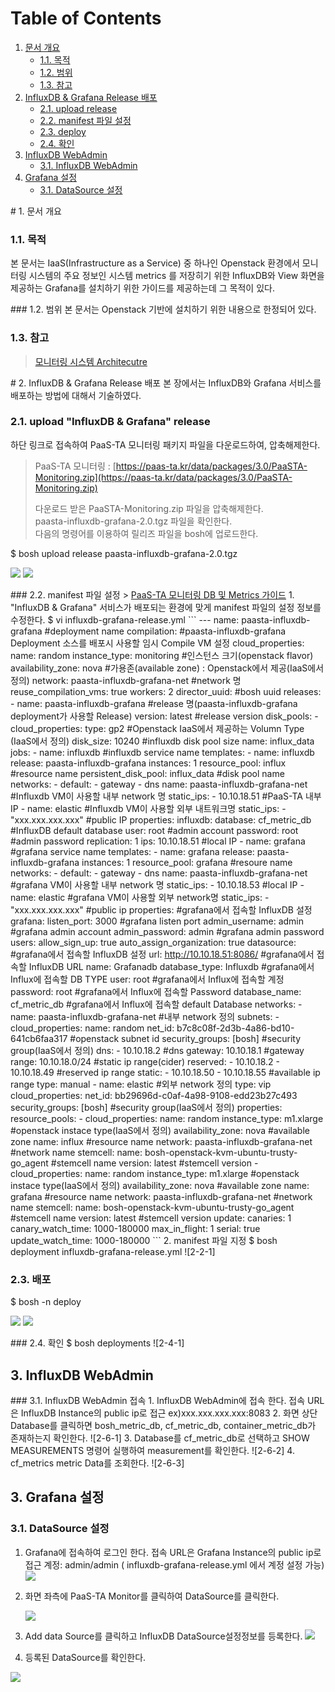 # Table of Contents

1. [문서 개요](paas-ta-influxdb-grafana-openstack.md#1)
   * [1.1. 목적](paas-ta-influxdb-grafana-openstack.md#2)
   * [1.2. 범위](paas-ta-influxdb-grafana-openstack.md#3)
   * [1.3. 참고](paas-ta-influxdb-grafana-openstack.md#4)
2. [InfluxDB & Grafana Release 배포](paas-ta-influxdb-grafana-openstack.md#5)
   * [2.1.  upload release](paas-ta-influxdb-grafana-openstack.md#6)
   * [2.2.  manifest 파일 설정](paas-ta-influxdb-grafana-openstack.md#7)
   * [2.3.  deploy](paas-ta-influxdb-grafana-openstack.md#8)
   * [2.4.  확인](paas-ta-influxdb-grafana-openstack.md#9)
3. [InfluxDB WebAdmin](paas-ta-influxdb-grafana-openstack.md#10)
   * [3.1.  InfluxDB WebAdmin](paas-ta-influxdb-grafana-openstack.md#11)
4. [Grafana 설정](paas-ta-influxdb-grafana-openstack.md#12)
   * [3.1.  DataSource 설정](paas-ta-influxdb-grafana-openstack.md#13)

 \# 1. 문서 개요

### 1.1. 목적

본 문서는 IaaS\(Infrastructure as a Service\) 중 하나인 Openstack 환경에서 모니터링 시스템의 주요 정보인 시스템 metrics 를 저장히기 위한 InfluxDB와 View 화면을 제공하는 Grafana를 설치하기 위한 가이드를 제공하는데 그 목적이 있다.

 \#\#\# 1.2. 범위 본 문서는 Openstack 기반에 설치하기 위한 내용으로 한정되어 있다.

### 1.3. 참고

> [모니터링 시스템 Architecutre](https://github.com/PaaS-TA/Guide-3.0-Penne-/blob/master/Install-Guide/monitoring/PaaS-TA%20%EB%AA%A8%EB%8B%88%ED%84%B0%EB%A7%81%20%EC%8B%9C%EC%8A%A4%ED%85%9C%20%EC%84%A4%EC%B9%98%EA%B0%80%EC%9D%B4%EB%93%9C.md)

 \# 2. InfluxDB & Grafana Release 배포 본 장에서는 InfluxDB와 Grafana 서비스를 배포하는 방법에 대해서 기술하였다.

### 2.1.  upload "InfluxDB & Grafana" release

하단 링크로 접속하여 PaaS-TA 모니터링 패키지 파일을 다운로드하여, 압축해제한다.

> PaaS-TA 모니터링 : [https://paas-ta.kr/data/packages/3.0/PaaSTA-Monitoring.zip](https://paas-ta.kr/data/packages/3.0/PaaSTA-Monitoring.zip)
>
> 다운로드 받은 PaaSTA-Monitoring.zip 파일을 압축해제한다.   
>  paasta-influxdb-grafana-2.0.tgz 파일을 확인한다.   
>  다음의 명령어를 이용하여 릴리즈 파일을 bosh에 업로드한다.

$ bosh upload release paasta-influxdb-grafana-2.0.tgz

![](../../../.gitbook/assets/2-1-1%20%2832%29.png) ![](../../../.gitbook/assets/2-1-2%20%2819%29.png)

 \#\#\# 2.2. manifest 파일 설정 &gt; [PaaS-TA 모니터링 DB 및 Metrics 가이드](https://github.com/PaaS-TA/Guide-2.0-Linguine-/blob/master/Use-Guide/PaaS-TA%20%EB%AA%A8%EB%8B%88%ED%84%B0%EB%A7%81%20DB%20%EB%B0%8F%20Metrics%20%EA%B0%80%EC%9D%B4%EB%93%9C.md) 1. "InfluxDB & Grafana" 서비스가 배포되는 환경에 맞게 manifest 파일의 설정 정보를 수정한다. $ vi influxdb-grafana-release.yml \`\`\` --- name: paasta-influxdb-grafana \#deployment name compilation: \#paasta-influxdb-grafana Deployment 소스를 배포시 사용할 임시 Compile VM 설정 cloud\_properties: name: random instance\_type: monitoring \#인스턴스 크기\(openstack flavor\) availability\_zone: nova \#가용존\(available zone\) : Openstack에서 제공\(IaaS에서 정의\) network: paasta-influxdb-grafana-net \#network 명 reuse\_compilation\_vms: true workers: 2 director\_uuid:  \#bosh uuid releases: - name: paasta-influxdb-grafana \#release 명\(paasta-influxdb-grafana deployment가 사용할 Release\) version: latest \#release version disk\_pools: - cloud\_properties: type: gp2 \#Openstack IaaS에서 제공하는 Volumn Type \(IaaS에서 정의\) disk\_size: 10240 \#influxdb disk pool size name: influx\_data jobs: - name: influxdb \#influxdb service name templates: - name: influxdb release: paasta-influxdb-grafana instances: 1 resource\_pool: influx \#resource name persistent\_disk\_pool: influx\_data \#disk pool name networks: - default: - gateway - dns name: paasta-influxdb-grafana-net \#Influxdb VM이 사용할 내부 network 명 static\_ips: - 10.10.18.51 \#PaaS-TA 내부 IP - name: elastic \#Influxdb VM이 사용할 외부 내트워크명 static\_ips: - "xxx.xxx.xxx.xxx" \#public IP properties: influxdb: database: cf\_metric\_db \#InfluxDB default database user: root \#admin account password: root \#admin password replication: 1 ips: 10.10.18.51 \#local IP - name: grafana \#grafana service name templates: - name: grafana release: paasta-influxdb-grafana instances: 1 resource\_pool: grafana \#resoure name networks: - default: - gateway - dns name: paasta-influxdb-grafana-net \#grafana VM이 사용할 내부 network 명 static\_ips: - 10.10.18.53 \#local IP - name: elastic \#grafana VM이 사용할 외부 network명 static\_ips: - "xxx.xxx.xxx.xxx" \#public ip properties: \#grafana에서 접속할 InfluxDB 설정 grafana: listen\_port: 3000 \#grafana listen port admin\_username: admin \#grafana admin account admin\_password: admin \#grafana admin password users: allow\_sign\_up: true auto\_assign\_organization: true datasource: \#grafana에서 접속할 InfluxDB 설정 url: http://10.10.18.51:8086/ \#grafana에서 접속할 InfluxDB URL name: Grafanadb database\_type: Influxdb \#grafana에서 Influx에 접속할 DB TYPE user: root \#grafana에서 Influx에 접속할 계정 password: root \#grafana에서 Influx에 접속할 Password database\_name: cf\_metric\_db \#grafana에서 Influx에 접속할 default Database networks: - name: paasta-influxdb-grafana-net \#내부 network 정의 subnets: - cloud\_properties: name: random net\_id: b7c8c08f-2d3b-4a86-bd10-641cb6faa317 \#openstack subnet id security\_groups: \[bosh\] \#security group\(IaaS에서 정의\) dns: - 10.10.18.2 \#dns gateway: 10.10.18.1 \#gateway range: 10.10.18.0/24 \#static ip range\(cider\) reserved: - 10.10.18.2 - 10.10.18.49 \#reserved ip range static: - 10.10.18.50 - 10.10.18.55 \#available ip range type: manual - name: elastic \#외부 network 정의 type: vip cloud\_properties: net\_id: bb29696d-c0af-4a98-9108-edd23b27c493 security\_groups: \[bosh\] \#security group\(IaaS에서 정의\) properties: resource\_pools: - cloud\_properties: name: random instance\_type: m1.xlarge \#openstack instace type\(IaaS에서 정의\) availability\_zone: nova \#available zone name: influx \#resource name network: paasta-influxdb-grafana-net \#network name stemcell: name: bosh-openstack-kvm-ubuntu-trusty-go\_agent \#stemcell name version: latest \#stemcell version - cloud\_properties: name: random instance\_type: m1.xlarge \#openstack instace type\(IaaS에서 정의\) availability\_zone: nova \#available zone name: grafana \#resource name network: paasta-influxdb-grafana-net \#network name stemcell: name: bosh-openstack-kvm-ubuntu-trusty-go\_agent \#stemcell name version: latest \#stemcell version update: canaries: 1 canary\_watch\_time: 1000-180000 max\_in\_flight: 1 serial: true update\_watch\_time: 1000-180000 \`\`\` 2. manifest 파일 지정 $ bosh deployment influxdb-grafana-release.yml !\[2-2-1\]

### 2.3.  배포

$ bosh -n deploy

![](../../../.gitbook/assets/2-3-1%20%2834%29.png) ![](../../../.gitbook/assets/2-3-2%20%2819%29.png)

 \#\#\# 2.4. 확인 $ bosh deployments !\[2-4-1\]

## 3.  InfluxDB WebAdmin

 \#\#\# 3.1. InfluxDB WebAdmin 접속 1. InfluxDB WebAdmin에 접속 한다. 접속 URL은 InfluxDB Instance의 public ip로 접근 ex\)xxx.xxx.xxx.xxx:8083 2. 화면 상단 Database를 클릭하면 bosh\_metric\_db, cf\_metric\_db, container\_metric\_db가 존재하는지 확인한다. !\[2-6-1\] 3. Database를 cf\_metric\_db로 선택하고 SHOW MEASUREMENTS 명령어 실행하여 measurement를 확인한다. !\[2-6-2\] 4. cf\_metrics metric Data를 조회한다. !\[2-6-3\]

## 3.  Grafana 설정

### 3.1.  DataSource 설정

1. Grafana에 접속하여 로그인 한다. 접속 URL은 Grafana Instance의 public ip로 접근 계정: admin/admin \( influxdb-grafana-release.yml 에서 계정 설정 가능\) ![](../../../.gitbook/assets/2-5-1%20%283%29.png)
2. 화면 좌측에 PaaS-TA Monitor를 클릭하여 DataSource를 클릭한다.

   ![](../../../.gitbook/assets/2-5-2%20%283%29.png)

3. Add data Source를 클릭하고 InfluxDB DataSource설정정보를 등록한다. ![](../../../.gitbook/assets/2-5-3%20%282%29.png)
4. 등록된 DataSource를 확인한다.

![](../../../.gitbook/assets/2-5-4%20%283%29.png)

